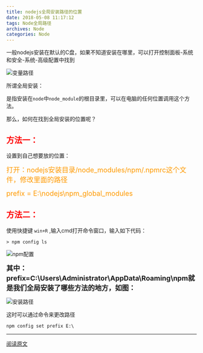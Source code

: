 ```yaml
---
title: nodejs全局安装路径的位置
date: 2018-05-08 11:17:12
tags: Node全局路径
archives: Node
categories: Node
---
```

一般nodejs安装在默认的C盘，如果不知道安装在哪里，可以打开控制面板-系统和安全-系统-高级配置中找到

![变量路径](https://images2017.cnblogs.com/blog/1275872/201712/1275872-20171206153014909-1350443214.png)


所谓全局安装：

是指安装在`node`中`node_module`的根目录里，可以在电脑的任何位置调用这个方法。

那么，如何在找到全局安装的位置呢？


## <font color=#f00>方法一：</font>

设置到自己想要放的位置：

<font color=#f90 style='font-size:18px'>
打开：nodejs安装目录/node_modules/npm/.npmrc这个文件，修改里面的路径

prefix = E:\nodejs\npm_global_modules
</font>

## <font color=#f00>方法二：</font>
使用快捷键 `win+R` ,输入cmd打开命令窗口，输入如下代码：

````
> npm config ls
````

![npm配置](https://images2017.cnblogs.com/blog/1275872/201712/1275872-20171206153727331-2045072377.png)

<b style='font-size:18px'>
其中：prefix=C:\Users\Administrator\AppData\Roaming\npm就是我们全局安装了哪些方法的地方，如图：</b>

![安装路径](https://images2017.cnblogs.com/blog/1275872/201712/1275872-20171206153926816-474788164.png)

这时可以通过命令来更改路径

````
npm config set prefix E:\
````

-----------------------------

[阅读原文](https://www.cnblogs.com/niuxiaoling/p/7993032.html)